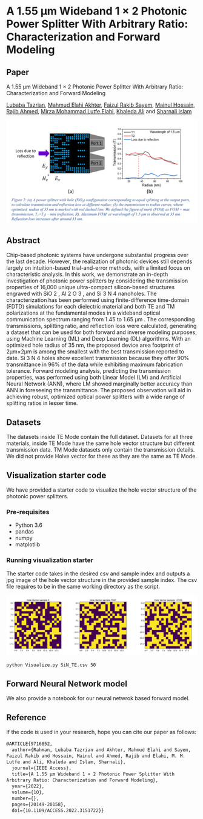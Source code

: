 # A 1.55 μm Wideband 1 × 2 Photonic Power Splitter With Arbitrary Ratio: Characterization and Forward Modeling

## Paper

A 1.55 μm Wideband 1 × 2 Photonic Power Splitter With Arbitrary Ratio: Characterization and Forward Modeling

[Lubaba Tazrian][LT], [Mahmud Elahi Akhter][MEA], [Faizul Rakib Sayem][FRS], [Mainul Hossain][MH], [Rajib Ahmed][RA], [Mirza Mohammad Lutfe Elahi][MLE], [Khaleda Ali][KA] and [Sharnali Islam][SI]


![](./HV_with_TE_TM.png)
## Abstract
Chip-based photonic systems have undergone substantial progress over the last decade. However, the realization of photonic devices still depends largely on intuition-based trial-and-error methods, with a limited focus on characteristic analysis. In this work, we demonstrate an in-depth investigation of photonic power splitters by considering the transmission properties of 16,000 unique ultra-compact silicon-based structures engraved with SiO 2 , Al 2 O 3 , and Si 3 N 4 nanoholes. The characterization has been performed using finite-difference time-domain (FDTD) simulations for each dielectric material and both TE and TM polarizations at the fundamental modes in a wideband optical communication spectrum ranging from 1.45 to 1.65 μm . The corresponding transmissions, splitting ratio, and reflection loss were calculated, generating a dataset that can be used for both forward and inverse modeling purposes, using Machine Learning (ML) and Deep Learning (DL) algorithms. With an optimized hole radius of 35 nm, the proposed device area footprint of 2μm×2μm is among the smallest with the best transmission reported to date. Si 3 N 4 holes show excellent transmission because they offer 90% transmittance in 96% of the data while exhibiting maximum fabrication tolerance. Forward modeling analysis, predicting the transmission properties, was performed using both Linear Model (LM) and Artificial Neural Network (ANN), where LM showed marginally better accuracy than ANN in foreseeing the transmittance. The proposed observation will aid in achieving robust, optimized optical power splitters with a wide range of splitting ratios in lesser time.

## Datasets
The datasets inside TE Mode contain the full dataset. Datasets for all three materials, inside TE Mode have the same hole vector structure but different transmission data. TM Mode datasets only contain the transmission details. We did not provide Holve vector for these as they are the same as TE Mode.   

## Visualization starter code
We have provided a starter code to visualize the hole vector structure of the photonic power splitters. 

### Pre-requisites
* Python 3.6
* pandas
* numpy
* matplotlib

### Running visualization starter
The starter code takes in the desired csv and sample index and outputs a jpg image of the hole vector structure in the provided sample index. The csv file requires to be in the same working directory as the script.

![](./Hole_vector_examples.png) 
```bash
python Visualize.py SiN_TE.csv 50
```
## Forward Neural Network model
We also provide a notebook for our neural netwrok based forward model. 

## Reference

If the code is used in your research, hope you can cite our paper as follows:
```
@ARTICLE{9716852,
  author={Rahman, Lubaba Tazrian and Akhter, Mahmud Elahi and Sayem, Faizul Rakib and Hossain, Mainul and Ahmed, Rajib and Elahi, M. M. Lutfe and Ali, Khaleda and Islam, Sharnali},
  journal={IEEE Access}, 
  title={A 1.55 μm Wideband 1 × 2 Photonic Power Splitter With Arbitrary Ratio: Characterization and Forward Modeling}, 
  year={2022},
  volume={10},
  number={},
  pages={20149-20158},
  doi={10.1109/ACCESS.2022.3151722}}
```

[LT]: https://github.com/LTRahman
[MEA]: https://github.com/mandelbrot-walker
[FRS]: https://www.researchgate.net/profile/Faizul-Sayem
[MH]: https://scholar.google.com/citations?user=RLP3qZsAAAAJ&hl=en
[RA]: https://scholar.google.com/citations?user=SmEoIXsAAAAJ&hl=es
[MLE]: https://ece.northsouth.edu/~lutfe.elahi/
[KA]: https://scholar.google.com/citations?user=zDtDMMcAAAAJ&hl=en
[SI]: https://scholar.google.com/citations?user=_FoUlhAAAAAJ&hl=en



